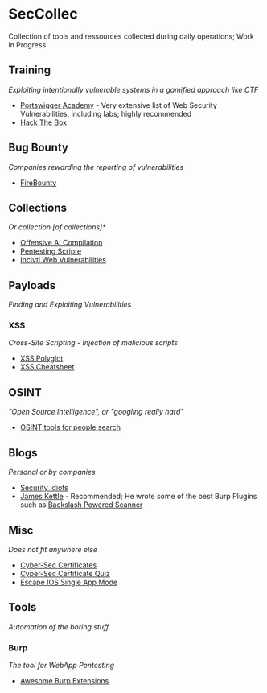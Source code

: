 # SecCollec

Collection of tools and ressources collected during daily operations; Work in Progress

## Training

_Exploiting intentionally vulnerable systems in a gamified approach like CTF_

- [Portswigger Academy](https://portswigger.net/web-security) - Very extensive list of Web Security Vulnerabilities, including labs; highly recommended
- [Hack The Box](https://app.hackthebox.com/)

## Bug Bounty

_Companies rewarding the reporting of vulnerabilities_

- [FireBounty](https://firebounty.com/)

## Collections

_Or collection [of collections]*_

- [Offensive AI Compilation](https://github.com/jiep/offensive-ai-compilation)
- [Pentesting Scripte](https://github.com/leonteale/pentestpackage/tree/master)
- [Incivti Web Vulnerabilities](https://www.invicti.com/learn/vulnerabilities/)

## Payloads

_Finding and Exploiting Vulnerabilities_

### XSS

_Cross-Site Scripting - Injection of malicious scripts_

- [XSS Polyglot](https://github.com/0xsobky/HackVault/wiki/Unleashing-an-Ultimate-XSS-Polyglot)
- [XSS Cheatsheet](https://portswigger.net/web-security/cross-site-scripting/cheat-sheet)

## OSINT

_"Open Source Intelligence", or "googling really hard"_

- [OSINT tools for people search](https://molfar.com/en/blog/how-to-find-information-on-anyone-the-best-osint-tools-for-people-search)

## Blogs

_Personal or by companies_

- [Security Idiots](http://www.securityidiots.com/)
- [James Kettle](https://jameskettle.com/) - Recommended; He wrote some of the best Burp Plugins such as [Backslash Powered Scanner](https://portswigger.net/bappstore/9cff8c55432a45808432e26dbb2b41d8)

## Misc

_Does not fit anywhere else_

- [Cyber-Sec Certificates](https://pauljerimy.com/security-certification-roadmap/)
- [Cyper-Sec Certificate Quiz](https://cccure.education/sample-quiz)
- [Escape IOS Single App Mode](https://labs.withsecure.com/advisories/single-app-mode-bypass)

## Tools

_Automation of the boring stuff_

### Burp

_*The* tool for WebApp Pentesting_

- [Awesome Burp Extensions](https://github.com/snoopysecurity/awesome-burp-extensions)

